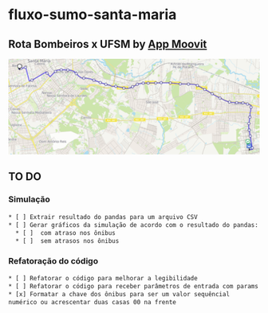 # fluxo-sumo-santa-maria

## Rota Bombeiros x UFSM by [App Moovit](https://moovitapp.com/santa_maria-4143/poi/UFSM/Parada%20Bombeiros/pt-br?tll=-29.71735_-53.71705&fll=-29.689202_-53.81529&customerId=4908&ref=7&poiType=error)

![image](resources/rotaA.png)

## TO DO

### Simulação

    * [ ] Extrair resultado do pandas para um arquivo CSV
    * [ ] Gerar gráficos da simulação de acordo com o resultado do pandas:
      * [ ]  com atraso nos ônibus
      * [ ]  sem atrasos nos ônibus

### Refatoração do código

    * [ ] Refatorar o código para melhorar a legibilidade
    * [ ] Refatorar o código para receber parâmetros de entrada com params
    * [x] Formatar a chave dos ônibus para ser um valor sequêncial numérico ou acrescentar duas casas 00 na frente
